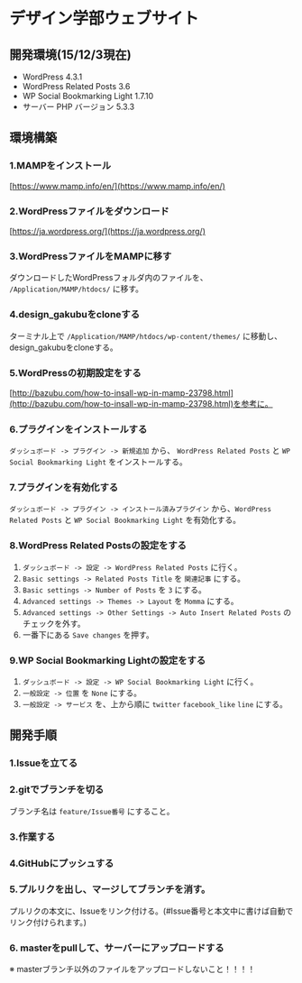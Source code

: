# デザイン学部ウェブサイト
## 開発環境(15/12/3現在)
* WordPress 4.3.1
* WordPress Related Posts 3.6
* WP Social Bookmarking Light 1.7.10
* サーバー PHP バージョン 5.3.3

## 環境構築

### 1.MAMPをインストール
[https://www.mamp.info/en/](https://www.mamp.info/en/)

### 2.WordPressファイルをダウンロード
[https://ja.wordpress.org/](https://ja.wordpress.org/)

### 3.WordPressファイルをMAMPに移す
ダウンロードしたWordPressフォルダ内のファイルを、 `/Application/MAMP/htdocs/` に移す。

### 4.design_gakubuをcloneする
ターミナル上で `/Application/MAMP/htdocs/wp-content/themes/` に移動し、design_gakubuをcloneする。

### 5.WordPressの初期設定をする
[http://bazubu.com/how-to-insall-wp-in-mamp-23798.html](http://bazubu.com/how-to-insall-wp-in-mamp-23798.html)を参考に。

### 6.プラグインをインストールする
`ダッシュボード -> プラグイン -> 新規追加` から、 `WordPress Related Posts` と `WP Social Bookmarking Light` をインストールする。

### 7.プラグインを有効化する
`ダッシュボード -> プラグイン -> インストール済みプラグイン` から、`WordPress Related Posts` と `WP Social Bookmarking Light` を有効化する。

### 8.WordPress Related Postsの設定をする
1. `ダッシュボード -> 設定 -> WordPress Related Posts` に行く。
2. `Basic settings -> Related Posts Title` を `関連記事` にする。
3. `Basic settings -> Number of Posts` を `3` にする。
4. `Advanced settings -> Themes -> Layout` を `Momma` にする。
5. `Advanced settings -> Other Settings -> Auto Insert Related Posts` のチェックを外す。
6. 一番下にある `Save changes` を押す。

### 9.WP Social Bookmarking Lightの設定をする
1.  `ダッシュボード -> 設定 -> WP Social Bookmarking Light` に行く。
2. `一般設定 -> 位置` を `None` にする。
3. `一般設定 -> サービス` を、上から順に `twitter` `facebook_like` `line` にする。

## 開発手順

### 1.Issueを立てる

### 2.gitでブランチを切る
ブランチ名は `feature/Issue番号` にすること。

### 3.作業する

### 4.GitHubにプッシュする

### 5.プルリクを出し、マージしてブランチを消す。
プルリクの本文に、Issueをリンク付ける。(#Issue番号と本文中に書けば自動でリンク付けられます。)

### 6. masterをpullして、サーバーにアップロードする
※ masterブランチ以外のファイルをアップロードしないこと！！！！

